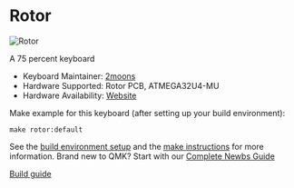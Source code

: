 # Rotor

![Rotor](https://i.imgur.com/NfWdlzF.png)

A 75 percent keyboard 

* Keyboard Maintainer: [2moons](https://github.com/2moons-jp)  
* Hardware Supported: Rotor PCB, ATMEGA32U4-MU
* Hardware Availability: [Website](https://klc-playground.com/)

Make example for this keyboard (after setting up your build environment):

    make rotor:default

See the [build environment setup](https://docs.qmk.fm/#/getting_started_build_tools) and the [make instructions](https://docs.qmk.fm/#/getting_started_make_guide) for more information. Brand new to QMK? Start with our [Complete Newbs Guide](https://docs.qmk.fm/#/newbs)

[Build guide](https://docs.google.com/document/d/1BWUkFYRJ3aB-AY9pEW-9av5j8VWKI2Hmt8xsCFQgDg0/edit)
